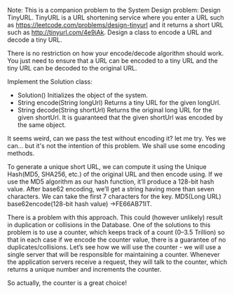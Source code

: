 Note: This is a companion problem to the System Design problem: Design TinyURL.
TinyURL is a URL shortening service where you enter a URL such as https://leetcode.com/problems/design-tinyurl and it returns a short URL such as http://tinyurl.com/4e9iAk. Design a class to encode a URL and decode a tiny URL.

There is no restriction on how your encode/decode algorithm should work. You just need to ensure that a URL can be encoded to a tiny URL and the tiny URL can be decoded to the original URL.

Implement the Solution class:

* Solution() Initializes the object of the system.
* String encode(String longUrl) Returns a tiny URL for the given longUrl.
* String decode(String shortUrl) Returns the original long URL for the given shortUrl. It is guaranteed that the given shortUrl was encoded by the same object.

It seems weird, can we pass the test without encoding it? let me try. Yes we can... but it's not the intention of this problem. We shall use some encoding methods.

To generate a unique short URL, we can compute it using the Unique Hash(MD5, SHA256, etc.) of the original URL and then encode using. If we use the MD5 algorithm as our hash function, it’ll produce a 128-bit hash value. After base62 encoding, we’ll get a string having more than seven characters. We can take the first 7 characters for the key. MD5(Long URL)  base62encode(128-bit hash value) ->FE66AB71IT.

There is a problem with this approach. This could (however unlikely) result in duplication or collisions in the Database. One of the solutions to this problem is to use a counter, which keeps track of a count (0–3.5 Trillion) so that in each case if we encode the counter value, there is a guarantee of no duplicates/collisions. Let’s see how we will use the counter - we will use a single server that will be responsible for maintaining a counter. Whenever the application servers receive a request, they will talk to the counter, which returns a unique number and increments the counter.

So actually, the counter is a great choice!